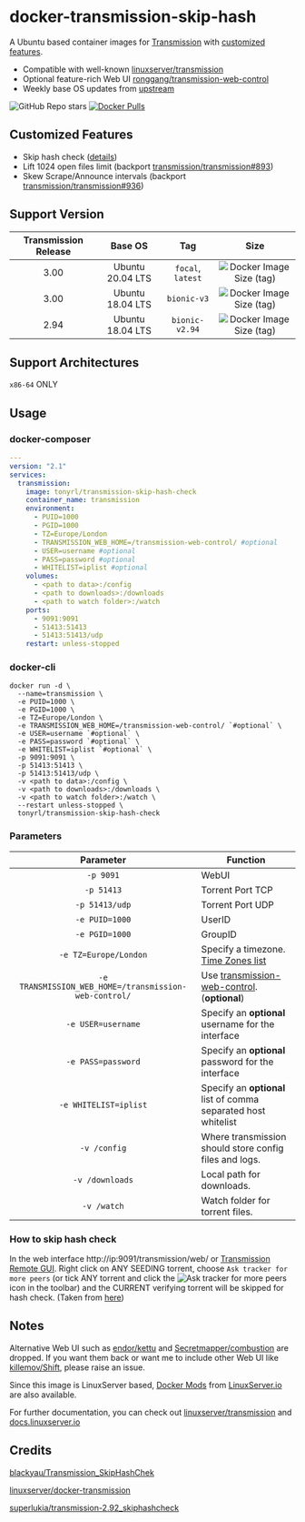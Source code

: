 # docker-transmission-skip-hash

A Ubuntu based container images for [Transmission](https://www.transmissionbt.com/) with [customized features](https://github.com/TonyRL/docker-transmission-skip-hash-check/#customized-features).

* Compatible with well-known [linuxserver/transmission](https://hub.docker.com/r/linuxserver/transmission)
* Optional feature-rich Web UI [ronggang/transmission-web-control](https://github.com/ronggang/transmission-web-control)
* Weekly base OS updates from [upstream](https://github.com/linuxserver/docker-baseimage-ubuntu)

![GitHub Repo stars](https://img.shields.io/github/stars/tonyrl/docker-transmission-skip-hash-check?style=for-the-badge)
[![Docker Pulls](https://img.shields.io/docker/pulls/tonyrl/transmission-skip-hash-check?style=for-the-badge)]((https://hub.docker.com/r/tonyrl/transmission-skip-hash-check/))

## Customized Features

* Skip hash check ([details](https://github.com/TonyRL/docker-transmission-skip-hash-check#how-to-skip-hash-check))
* Lift 1024 open files limit (backport [transmission/transmission#893](https://github.com/transmission/transmission/pull/893))
* Skew Scrape/Announce intervals (backport [transmission/transmission#936](https://github.com/transmission/transmission/pull/936))

## Support Version

| Transmission Release   | Base OS       | Tag  | Size  |
| :--------------------: |:-------------:| :---:| :----:|
| 3.00  | Ubuntu 20.04 LTS | `focal`, `latest` | ![Docker Image Size (tag)](https://img.shields.io/docker/image-size/tonyrl/transmission-skip-hash-check/focal?style=flat-square)
| 3.00  | Ubuntu 18.04 LTS | `bionic-v3` | ![Docker Image Size (tag)](https://img.shields.io/docker/image-size/tonyrl/transmission-skip-hash-check/bionic-v3?style=flat-square)
| 2.94 | Ubuntu 18.04 LTS | `bionic-v2.94` | ![Docker Image Size (tag)](https://img.shields.io/docker/image-size/tonyrl/transmission-skip-hash-check/bionic-v2.94?style=flat-square)

## Support Architectures

`x86-64` ONLY

## Usage

### docker-composer

```yaml
---
version: "2.1"
services:
  transmission:
    image: tonyrl/transmission-skip-hash-check
    container_name: transmission
    environment:
      - PUID=1000
      - PGID=1000
      - TZ=Europe/London
      - TRANSMISSION_WEB_HOME=/transmission-web-control/ #optional
      - USER=username #optional
      - PASS=password #optional
      - WHITELIST=iplist #optional
    volumes:
      - <path to data>:/config
      - <path to downloads>:/downloads
      - <path to watch folder>:/watch
    ports:
      - 9091:9091
      - 51413:51413
      - 51413:51413/udp
    restart: unless-stopped
```

### docker-cli

```shell
docker run -d \
  --name=transmission \
  -e PUID=1000 \
  -e PGID=1000 \
  -e TZ=Europe/London \
  -e TRANSMISSION_WEB_HOME=/transmission-web-control/ `#optional` \
  -e USER=username `#optional` \
  -e PASS=password `#optional` \
  -e WHITELIST=iplist `#optional` \
  -p 9091:9091 \
  -p 51413:51413 \
  -p 51413:51413/udp \
  -v <path to data>:/config \
  -v <path to downloads>:/downloads \
  -v <path to watch folder>:/watch \
  --restart unless-stopped \
  tonyrl/transmission-skip-hash-check
```

### Parameters

| Parameter | Function |
| :----: | --- |
| `-p 9091` | WebUI |
| `-p 51413` | Torrent Port TCP |
| `-p 51413/udp` | Torrent Port UDP |
| `-e PUID=1000` | UserID |
| `-e PGID=1000` | GroupID |
| `-e TZ=Europe/London` | Specify a timezone. [Time Zones list](https://en.wikipedia.org/wiki/List_of_tz_database_time_zones#List) |
| `-e TRANSMISSION_WEB_HOME=/transmission-web-control/` | Use [transmission-web-control](https://github.com/ronggang/transmission-web-control). (**optional**) |
| `-e USER=username` | Specify an **optional** username for the interface |
| `-e PASS=password` | Specify an **optional** password for the interface |
| `-e WHITELIST=iplist` | Specify an **optional** list of comma separated host whitelist |
| `-v /config` | Where transmission should store config files and logs. |
| `-v /downloads` | Local path for downloads. |
| `-v /watch` | Watch folder for torrent files. |

### How to skip hash check

In the web interface http://ip:9091/transmission/web/ or [Transmission Remote GUI](https://github.com/transmission-remote-gui/transgui). Right click on ANY SEEDING torrent, choose `Ask tracker for more peers` (or tick ANY torrent and click the ![Ask tracker for more peers](https://user-images.githubusercontent.com/11386903/134805662-c52dfc85-1b80-40cf-8674-5780071a7c85.PNG) icon
in the toolbar) and the CURRENT verifying torrent will be skipped for hash check. (Taken from [here](https://github.com/superlukia/transmission-2.92_skiphashcheck#how-to-use))

## Notes

Alternative Web UI such as [endor/kettu](https://github.com/endor/kettu) and [Secretmapper/combustion](https://github.com/Secretmapper/combustion) are dropped. If you want them back or want me to include other Web UI like [killemov/Shift](https://github.com/killemov/Shift), please raise an issue.

Since this image is LinuxServer based, [Docker Mods](https://github.com/linuxserver/docker-mods) from [LinuxServer.io](https://github.com/linuxserver/docker-mods) are also available.

For further documentation, you can check out [linuxserver/transmission](https://hub.docker.com/r/linuxserver/transmission) and [docs.linuxserver.io](https://docs.linuxserver.io/)

## Credits

[blackyau/Transmission_SkipHashChek](https://github.com/blackyau/Transmission_SkipHashChek/)

[linuxserver/docker-transmission](https://github.com/linuxserver/docker-transmission)

[superlukia/transmission-2.92_skiphashcheck](https://github.com/superlukia/transmission-2.92_skiphashcheck)
